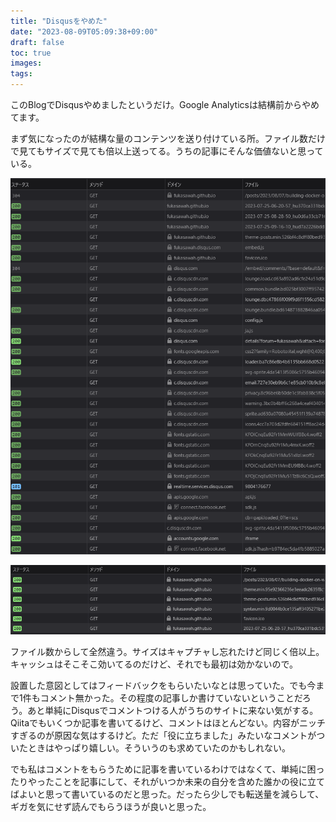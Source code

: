 ```yaml
---
title: "Disqusをやめた"
date: "2023-08-09T05:09:38+09:00"
draft: false
toc: true
images:
tags: 
---
```


このBlogでDisqusやめましたというだけ。Google Analyticsは結構前からやめてます。

まず気になったのが結構な量のコンテンツを送り付けている所。ファイル数だけで見てもサイズで見ても倍以上送ってる。うちの記事にそんな価値ないと思っている。

![Before](images/index/2023-08-09-04-41-52.png)

![After](images/index/2023-08-09-04-42-42.png)

ファイル数からして全然違う。サイズはキャプチャし忘れたけど同じく倍以上。キャッシュはそこそこ効いてるのだけど、それでも最初は効かないので。

設置した意図としてはフィードバックをもらいたいなとは思っていた。でも今まで1件もコメント無かった。その程度の記事しか書けていないということだろう。あと単純にDisqusでコメントつける人がうちのサイトに来ない気がする。
Qiitaでもいくつか記事を書いてるけど、コメントはほとんどない。内容がニッチすぎるのが原因な気はするけど。ただ「役に立ちました」みたいなコメントがついたときはやっぱり嬉しい。そういうのも求めていたのかもしれない。

でも私はコメントをもらうために記事を書いているわけではなくて、単純に困ったりやったことを記事にして、それがいつか未来の自分を含めた誰かの役に立てばよいと思って書いているのだと思った。だったら少しでも転送量を減らして、ギガを気にせず読んでもらうほうが良いと思った。
